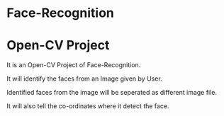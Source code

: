 # Face-Recognition
# Open-CV Project

It is an Open-CV Project of Face-Recognition.

It will identify the faces from an Image given by User.

Identified faces from the image will be seperated as different image file.

It will also tell the co-ordinates where it detect the face.
